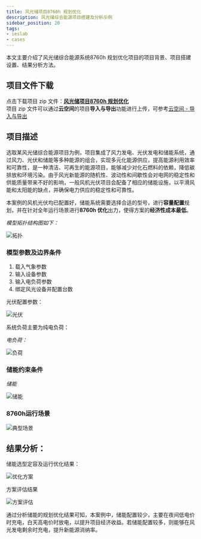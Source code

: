 ```yaml
---
title: 风光储项目8760h 规划优化
description: 风光储综合能源项目搭建及分析示例
sidebar_position: 20
tags:
- ieslab
- cases
---
```


本文主要介绍了风光储综合能源系统8760h 规划优化项目的项目背景、项目搭建设置、结果分析方法。

## 项目文件下载
点击下载项目 zip 文件：[**风光储项目8760h 规划优化**](./8760.zip)  
项目 zip 文件可以通过**云空间**的项目**导入与导出**功能进行上传，可参考[云空间 - 导入与导出](../../30-cloud-space/index.md#导入与导出)

## 项目描述

选取某风光储综合能源项目为例，项目集成了风力发电、光伏发电和储能系统，通过风力、光伏和储能等多种能源的组合，实现多元化能源供应，提高能源利用效率和可靠性，是一种清洁、可再生的能源项目，能够减少对化石燃料的依赖，降低碳排放和环境污染。由于风光新能源的随机性、波动性和间歇性会对电网的稳定性和供能质量带来不好的影响，一般风机光伏项目会配备了相应的储能设施，以平滑风能和太阳能的缺点，并确保电力供应的稳定性和可靠性。

本案例的风机光伏均已配置好，储能系统需要选择合适的型号，进行**容量配置**规划，并在针对全年运行场景进行**8760h 优化**出力，使得方案的**经济性成本最低**。

*模型拓扑结构图如下：*

![拓扑](./topology.png "拓扑")


### 模型参数及边界条件

1. 载入气象参数
2. 输入设备参数
3. 输入电负荷参数
4. 绑定风光设备并配置台数

光伏配置参数：

![光伏](./PV.png "光伏")

系统负荷主要为纯电负荷：

*电负荷：*

![负荷](./load.png "负荷")

### 储能约束条件

*储能*

![储能](./storage.png "储能")


### 8760h运行场景

![典型场景](./typical.png "典型场景")

## 结果分析：

储能选型定容及运行优化结果：

![优化方案](./optimization.png "优化方案")

方案评估结果

![方案评估](./evaluation.png "方案评估")

通过分析储能的规划优化结果可知，本案例中，储能配置较少，主要在夜间低电价时充电，白天高电价时放电，以提升项目经济收益。若储能配置较多，则能够在风光发电剩余时充电，提升新能源消纳率。

